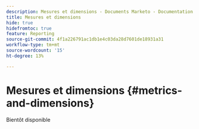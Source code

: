 ```yaml
---
description: Mesures et dimensions - Documents Marketo - Documentation du produit
title: Mesures et dimensions
hide: true
hidefromtoc: true
feature: Reporting
source-git-commit: 4f1a226791ac1db1e4c03da28d7601de18931a31
workflow-type: tm+mt
source-wordcount: '15'
ht-degree: 13%

---
```


# Mesures et dimensions {#metrics-and-dimensions}

Bientôt disponible
